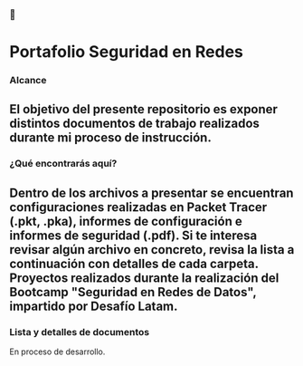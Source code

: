 ### 📖 <h1> Portafolio Seguridad en Redes </h1>

  ### Alcance

El objetivo del presente repositorio es exponer distintos documentos de trabajo realizados durante mi proceso de instrucción.
---

  ### ¿Qué encontrarás aquí?

Dentro de los archivos a presentar se encuentran configuraciones realizadas en Packet Tracer (.pkt, .pka), informes de configuración e informes de seguridad (.pdf). Si te interesa revisar algún archivo en concreto, revisa la lista a continuación con detalles de cada carpeta.
Proyectos realizados durante la realización del Bootcamp "Seguridad en Redes de Datos", impartido por Desafío Latam.
---

  ### Lista y detalles de documentos

En proceso de desarrollo.
